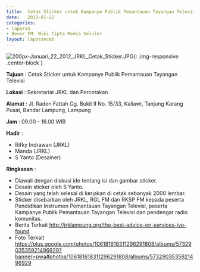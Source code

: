 ```yaml
---	
title:  Cetak Sticker untuk Kampanye Publik Pemantauan Tayangan Televisi
date: 	2012-01-22
categories:	
- laporan	
- Benor_FM- Wiki Cipta Media Seluler	
layout: laporancmb	
---	
```

	
![200px-Januari_22_2012_JRKL_Cetak_Sticker.JPG](/uploads/200px-Januari_22_2012_JRKL_Cetak_Sticker.JPG){: .img-responsive .center-block }	
	
**Tujuan** :	Cetak Sticker untuk Kampanye Publik Pemantauan Tayangan Televisi
	
**Lokasi** :	Sekretariat JRKL dan Percetakan
	
**Alamat** : 	Jl. Raden Fattah Gg. Bukit II No. 15/33, Kaliawi, Tanjung Karang Pusat, Bandar Lampung, Lampung
	
**Jam** :	09.00 - 16.00 WIB
	
**Hadir** :	
*	Rifky Indrawan (JRKL)
*	Manda (JRKL)
*	S Yanto (Desainer)

**Ringkasan** :	
*	Diawali dengan diskusi ide tentang isi dan gambar sticker.
*	Desain sticker oleh S Yanto.
*	Desain yang telah selesai di kerjakan di cetak sebanyak 2000 lembar.
*	Sticker disebarkan oleh JRKL, RGL FM dan RKSP FM kepada peserta Pendidikan Instrumen Pemantauan Tayangan Televisi, peserta Kampanye Publik Pemantauan Tayangan Televisi dan pendengar radio komunitas.
*	Berita Terkait http://jrklampung.org/the-best-advice-on-services-ive-found
* Foto Terkait https://plus.google.com/photos/106181618311296291808/albums/5732903535921496929?banner=pwa#photos/106181618311296291808/albums/5732903535921496929
